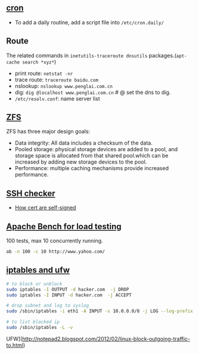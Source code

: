 ## [cron](http://www.adminschoice.com/crontab-quick-reference)

* To add a daily routine, add a script file into `/etc/cron.daily/`

## Route
The related commands in `inetutils-traceroute dnsutils` packages.(`apt-cache search *xyz*`)
* print route: `netstat -nr` 
* trace route: `traceroute baidu.com`
* nslookup: `nslookup www.penglai.com.cn`
* dig: `dig @localhost www.penglai.com.cn` # @ set the dns to dig.
* `/etc/resolv.conf`: name server list

## [ZFS](https://www.freebsd.org/doc/handbook/zfs.html)

ZFS has three major design goals:

* Data integrity: All data includes a checksum of the data.
* Pooled storage: physical storage devices are added to a pool, and storage space is allocated from that shared pool.which can be
                  increased by adding new storage devices to the pool.
* Performance: multiple caching mechanisms provide increased performance.

## [SSH checker](https://www.sslshopper.com/ssl-checker.html#hostname=helix.perforce.com) 
* [How cert are self-signed](http://www.clintharris.net/2009/self-signed-certificates/)

## [Apache Bench for load testing](https://www.petefreitag.com/item/689.cfm)

100 tests, max 10 concurrently running.
```bash
ab -n 100 -c 10 http://www.yahoo.com/
```

## [iptables and ufw](https://www.cyberciti.biz/faq/linux-iptables-drop/)

```bash
# to block or unblock
sudo iptables -I OUTPUT -d hacker.com  -j DROP
sudo iptables -I INPUT -d hacker.com  -j ACCEPT

# drop subnet and log to syslog
sudo /sbin/iptables -i eth1 -A INPUT -s 10.0.0.0/8 -j LOG --log-prefix "IP DROP SPOOF A:"

# to list blocked ip
sudo /sbin/iptables -L -v
```

UFW](http://notepad2.blogspot.com/2012/02/linux-block-outgoing-traffic-to.html)
